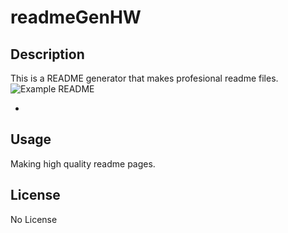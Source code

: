 # readmeGenHW

## Description

This is a README generator that makes profesional readme files.
![Example README](#)

-

## Usage

Making high quality readme pages.

## License

No License
